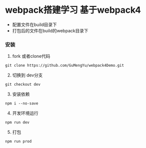 # webpack搭建学习 基于webpack4

- 配置文件在build目录下
- 打包后的文件在build的webpack目录下

### 安装
1. fork 或者clone代码
```
git clone https://github.com/GuMengYu/webpack4Demo.git
```
2. 切换到 dev分支
```
git checkout dev
```
3. 安装依赖
```
npm i --no-save
```
4. 开发环境运行
```
npm run dev
```
5. 打包
```
npm run prod
```
